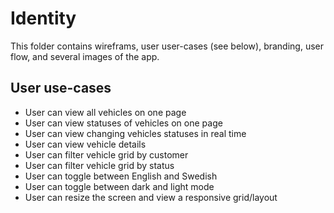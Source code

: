 # Identity

This folder contains wireframs, user user-cases (see below), branding, user flow, and several images of the app.

## User use-cases

- User can view all vehicles on one page
- User can view statuses of vehicles on one page
- User can view changing vehicles statuses in real time
- User can view vehicle details
- User can filter vehicle grid by customer
- User can filter vehicle grid by status
- User can toggle between English and Swedish
- User can toggle between dark and light mode
- User can resize the screen and view a responsive grid/layout
